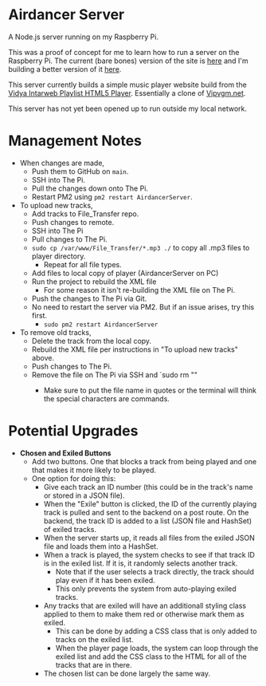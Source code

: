 # Airdancer Server

A Node.js server running on my Raspberry Pi.

This was a proof of concept for me to learn how to run a server on the Raspberry Pi. The current (bare bones) version of the site is [here](http://krisairdancer.com/homepage) and I'm building a better version of it [here](https://github.com/KrisAirdancer/vidya-clone).

This server currently builds a simple music player website build from the [Vidya Intarweb Playlist HTML5 Player](https://github.com/fpgaminer/vip-html5-player). Essentially a clone of [Vipvgm.net](https://www.vipvgm.net/).

This server has not yet been opened up to run outside my local network.

# Management Notes

- When changes are made,
    - Push them to GitHub on `main`.
    - SSH into The Pi.
    - Pull the changes down onto The Pi.
    - Restart PM2 using `pm2 restart AirdancerServer`.
- To upload new tracks,
    - Add tracks to File_Transfer repo.
    - Push changes to remote.
    - SSH into The Pi
    - Pull changes to The Pi.
    - `sudo cp /var/www/File_Transfer/*.mp3 ./` to copy all .mp3 files to player directory.
        - Repeat for all file types.
    - Add files to local copy of player (AirdancerServer on PC)
    - Run the project to rebuild the XML file
        - For some reason it isn't re-building the XML file on The Pi.
    - Push the changes to The Pi via Git.
    - No need to restart the server via PM2. But if an issue arises, try this first.
        - `sudo pm2 restart AirdancerServer`
- To remove old tracks,
    - Delete the track from the local copy.
    - Rebuild the XML file per instructions in "To upload new tracks" above.
    - Push changes to The Pi.
    - Remove the file on The Pi via SSH and `sudo rm "<file-name>"
        - Make sure to put the file name in quotes or the terminal will think the special characters are commands.


# Potential Upgrades

- **Chosen and Exiled Buttons**
    - Add two buttons. One that blocks a track from being played and one that makes it more likely to be played.
    - One option for doing this:
        - Give each track an ID number (this could be in the track's name or stored in a JSON file).
        - When the "Exile" button is clicked, the ID of the currently playing track is pulled and sent to the backend on a post route. On the backend, the track ID is added to a list (JSON file and HashSet) of exiled tracks.
        - When the server starts up, it reads all files from the exiled JSON file and loads them into a HashSet.
        - When a track is played, the system checks to see if that track ID is in the exiled list. If it is, it randomly selects another track.
            - Note that if the user selects a track directly, the track should play even if it has been exiled.
            - This only prevents the system from auto-playing exiled tracks.
        - Any tracks that are exiled will have an additionall styling class applied to them to make them red or otherwise mark them as exiled.
            - This can be done by adding a CSS class that is only added to tracks on the exiled list.
            - When the player page loads, the system can loop through the exiled list and add the CSS class to the HTML for all of the tracks that are in there.
        - The chosen list can be done largely the same way.
